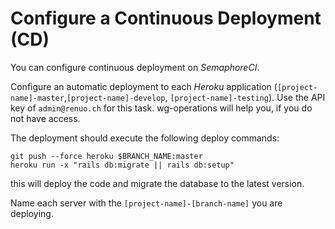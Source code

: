 # Configure a Continuous Deployment (CD)

You can configure continuous deployment on *SemaphoreCI*.

Configure an automatic deployment to each *Heroku* application (`[project-name]-master`,`[project-name]-develop`,
`[project-name]-testing`). Use the API key of `admin@renuo.ch` for this task. wg-operations will help you, if you do
not have access.

The deployment should execute the following deploy commands:

```shell
git push --force heroku $BRANCH_NAME:master
heroku run -x "rails db:migrate || rails db:setup"
```

this will deploy the code and migrate the database to the latest version.

Name each server with the `[project-name]-[branch-name]` you are deploying.
